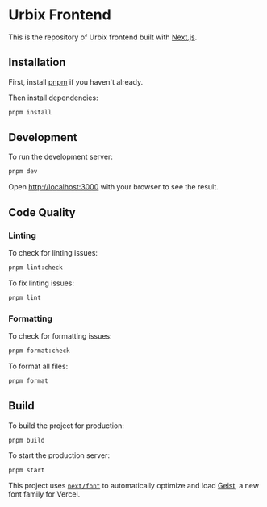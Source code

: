 # Urbix Frontend

This is the repository of Urbix frontend built with [Next.js](https://nextjs.org).

## Installation

First, install [pnpm](https://pnpm.io/installation) if you haven't already.

Then install dependencies:
```bash
pnpm install
```

## Development

To run the development server:
```bash
pnpm dev
```

Open [http://localhost:3000](http://localhost:3000) with your browser to see the result.

## Code Quality

### Linting

To check for linting issues:
```bash
pnpm lint:check
```

To fix linting issues:
```bash
pnpm lint
```

### Formatting

To check for formatting issues:
```bash
pnpm format:check
```

To format all files:
```bash
pnpm format
```

## Build

To build the project for production:
```bash
pnpm build
```

To start the production server:
```bash
pnpm start
```

This project uses [`next/font`](https://nextjs.org/docs/app/building-your-application/optimizing/fonts) to automatically optimize and load [Geist](https://vercel.com/font), a new font family for Vercel.
